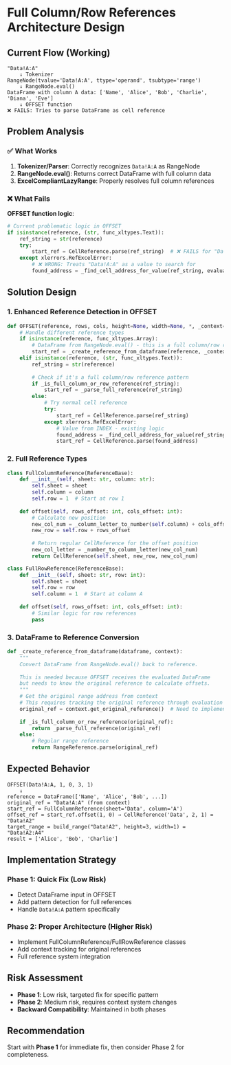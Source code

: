 # Full Column/Row References Architecture Design

## Current Flow (Working)
```
"Data!A:A" 
    ↓ Tokenizer
RangeNode(tvalue='Data!A:A', ttype='operand', tsubtype='range')
    ↓ RangeNode.eval()
DataFrame with column A data: ['Name', 'Alice', 'Bob', 'Charlie', 'Diana', 'Eve']
    ↓ OFFSET function
❌ FAILS: Tries to parse DataFrame as cell reference
```

## Problem Analysis

### ✅ What Works
1. **Tokenizer/Parser**: Correctly recognizes `Data!A:A` as RangeNode
2. **RangeNode.eval()**: Returns correct DataFrame with full column data
3. **ExcelCompliantLazyRange**: Properly resolves full column references

### ❌ What Fails
**OFFSET function logic**:
```python
# Current problematic logic in OFFSET
if isinstance(reference, (str, func_xltypes.Text)):
    ref_string = str(reference)
    try:
        start_ref = CellReference.parse(ref_string)  # ❌ FAILS for "Data!A:A"
    except xlerrors.RefExcelError:
        # ❌ WRONG: Treats "Data!A:A" as a value to search for
        found_address = _find_cell_address_for_value(ref_string, evaluator)
```

## Solution Design

### 1. Enhanced Reference Detection in OFFSET
```python
def OFFSET(reference, rows, cols, height=None, width=None, *, _context=None):
    # Handle different reference types
    if isinstance(reference, func_xltypes.Array):
        # DataFrame from RangeNode.eval() - this is a full column/row reference
        start_ref = _create_reference_from_dataframe(reference, _context)
    elif isinstance(reference, (str, func_xltypes.Text)):
        ref_string = str(reference)
        
        # Check if it's a full column/row reference pattern
        if _is_full_column_or_row_reference(ref_string):
            start_ref = _parse_full_reference(ref_string)
        else:
            # Try normal cell reference
            try:
                start_ref = CellReference.parse(ref_string)
            except xlerrors.RefExcelError:
                # Value from INDEX - existing logic
                found_address = _find_cell_address_for_value(ref_string, evaluator)
                start_ref = CellReference.parse(found_address)
```

### 2. Full Reference Types
```python
class FullColumnReference(ReferenceBase):
    def __init__(self, sheet: str, column: str):
        self.sheet = sheet
        self.column = column
        self.row = 1  # Start at row 1
        
    def offset(self, rows_offset: int, cols_offset: int):
        # Calculate new position
        new_col_num = _column_letter_to_number(self.column) + cols_offset
        new_row = self.row + rows_offset
        
        # Return regular CellReference for the offset position
        new_col_letter = _number_to_column_letter(new_col_num)
        return CellReference(self.sheet, new_row, new_col_num)

class FullRowReference(ReferenceBase):
    def __init__(self, sheet: str, row: int):
        self.sheet = sheet
        self.row = row
        self.column = 1  # Start at column A
        
    def offset(self, rows_offset: int, cols_offset: int):
        # Similar logic for row references
        pass
```

### 3. DataFrame to Reference Conversion
```python
def _create_reference_from_dataframe(dataframe, context):
    """
    Convert DataFrame from RangeNode.eval() back to reference.
    
    This is needed because OFFSET receives the evaluated DataFrame
    but needs to know the original reference to calculate offsets.
    """
    # Get the original range address from context
    # This requires tracking the original reference through evaluation
    original_ref = context.get_original_reference()  # Need to implement
    
    if _is_full_column_or_row_reference(original_ref):
        return _parse_full_reference(original_ref)
    else:
        # Regular range reference
        return RangeReference.parse(original_ref)
```

## Expected Behavior
```
OFFSET(Data!A:A, 1, 0, 3, 1)
    ↓
reference = DataFrame(['Name', 'Alice', 'Bob', ...])
original_ref = "Data!A:A" (from context)
start_ref = FullColumnReference(sheet='Data', column='A')
offset_ref = start_ref.offset(1, 0) → CellReference('Data', 2, 1) = "Data!A2"
target_range = build_range("Data!A2", height=3, width=1) = "Data!A2:A4"
result = ['Alice', 'Bob', 'Charlie']
```

## Implementation Strategy

### Phase 1: Quick Fix (Low Risk)
- Detect DataFrame input in OFFSET
- Add pattern detection for full references
- Handle `Data!A:A` pattern specifically

### Phase 2: Proper Architecture (Higher Risk)
- Implement FullColumnReference/FullRowReference classes
- Add context tracking for original references
- Full reference system integration

## Risk Assessment
- **Phase 1**: Low risk, targeted fix for specific pattern
- **Phase 2**: Medium risk, requires context system changes
- **Backward Compatibility**: Maintained in both phases

## Recommendation
Start with **Phase 1** for immediate fix, then consider Phase 2 for completeness.